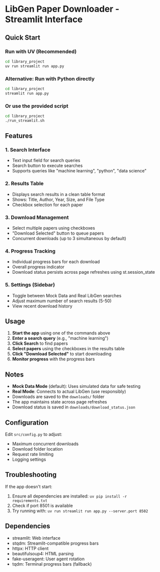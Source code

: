 # LibGen Paper Downloader - Streamlit Interface

## Quick Start

### Run with UV (Recommended)
```bash
cd library_project
uv run streamlit run app.py
```

### Alternative: Run with Python directly
```bash
cd library_project
streamlit run app.py
```

### Or use the provided script
```bash
cd library_project
./run_streamlit.sh
```

## Features

### 1. Search Interface
- Text input field for search queries
- Search button to execute searches
- Supports queries like "machine learning", "python", "data science"

### 2. Results Table
- Displays search results in a clean table format
- Shows: Title, Author, Year, Size, and File Type
- Checkbox selection for each paper

### 3. Download Management
- Select multiple papers using checkboxes
- "Download Selected" button to queue papers
- Concurrent downloads (up to 3 simultaneous by default)

### 4. Progress Tracking
- Individual progress bars for each download
- Overall progress indicator
- Download status persists across page refreshes using st.session_state

### 5. Settings (Sidebar)
- Toggle between Mock Data and Real LibGen searches
- Adjust maximum number of search results (5-50)
- View recent download history

## Usage

1. **Start the app** using one of the commands above
2. **Enter a search query** (e.g., "machine learning")
3. **Click Search** to find papers
4. **Select papers** using the checkboxes in the results table
5. **Click "Download Selected"** to start downloading
6. **Monitor progress** with the progress bars

## Notes

- **Mock Data Mode** (default): Uses simulated data for safe testing
- **Real Mode**: Connects to actual LibGen (use responsibly)
- Downloads are saved to the `downloads/` folder
- The app maintains state across page refreshes
- Download status is saved in `downloads/download_status.json`

## Configuration

Edit `src/config.py` to adjust:
- Maximum concurrent downloads
- Download folder location
- Request rate limiting
- Logging settings

## Troubleshooting

If the app doesn't start:
1. Ensure all dependencies are installed: `uv pip install -r requirements.txt`
2. Check if port 8501 is available
3. Try running with: `uv run streamlit run app.py --server.port 8502`

## Dependencies

- streamlit: Web interface
- stqdm: Streamlit-compatible progress bars
- httpx: HTTP client
- beautifulsoup4: HTML parsing
- fake-useragent: User agent rotation
- tqdm: Terminal progress bars (fallback)